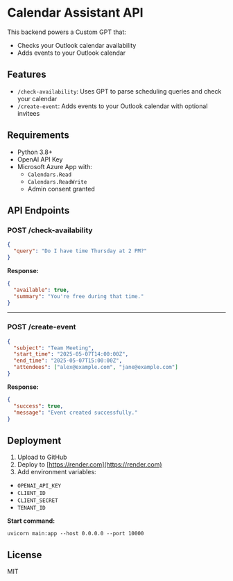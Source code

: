 # Calendar Assistant API

This backend powers a Custom GPT that:
- Checks your Outlook calendar availability
- Adds events to your Outlook calendar

## Features

- `/check-availability`: Uses GPT to parse scheduling queries and check your calendar
- `/create-event`: Adds events to your Outlook calendar with optional invitees

## Requirements

- Python 3.8+
- OpenAI API Key
- Microsoft Azure App with:
  - `Calendars.Read`
  - `Calendars.ReadWrite`
  - Admin consent granted

## API Endpoints

### POST /check-availability
```json
{
  "query": "Do I have time Thursday at 2 PM?"
}
```

**Response:**
```json
{
  "available": true,
  "summary": "You're free during that time."
}
```

---

### POST /create-event
```json
{
  "subject": "Team Meeting",
  "start_time": "2025-05-07T14:00:00Z",
  "end_time": "2025-05-07T15:00:00Z",
  "attendees": ["alex@example.com", "jane@example.com"]
}
```

**Response:**
```json
{
  "success": true,
  "message": "Event created successfully."
}
```

## Deployment

1. Upload to GitHub
2. Deploy to [https://render.com](https://render.com)
3. Add environment variables:

- `OPENAI_API_KEY`
- `CLIENT_ID`
- `CLIENT_SECRET`
- `TENANT_ID`

**Start command:**
```
uvicorn main:app --host 0.0.0.0 --port 10000
```

## License

MIT